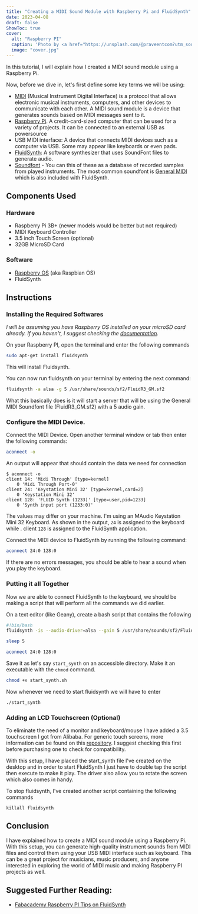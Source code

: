 ```yaml
---
title: "Creating a MIDI Sound Module with Raspberry Pi and FluidSynth"
date: 2023-04-08
draft: false
ShowToc: true
cover:
  alt: "Raspberry PI"
  caption: 'Photo by <a href="https://unsplash.com/@praveentcom?utm_source=unsplash&utm_medium=referral&utm_content=creditCopyText">Praveen Thirumurugan</a> on <a href="https://unsplash.com/photos/VHTVtYTNr8M?utm_source=unsplash&utm_medium=referral&utm_content=creditCopyText">Unsplash</a>'
  image: "cover.jpg"
---
```


In this tutorial, I will explain how I created a MIDI sound module using a Raspberry Pi.

<!--more-->

Now, before we dive in, let's first define some key terms we will be using:

- [MIDI](https://en.wikipedia.org/wiki/MIDI) (Musical Instrument Digital Interface) is a protocol that allows electronic musical instruments, computers, and other devices to communicate with each other. A MIDI sound module is a device that generates sounds based on MIDI messages sent to it.
- [Raspberry Pi](https://en.wikipedia.org/wiki/Raspberry_Pi). A credit-card-sized computer that can be used for a variety of projects. It can be connected to an external USB as powersource
- USB MIDI interface: A device that connects MIDI devices such as a computer via USB. Some may appear like keyboards or even pads.
- [FluidSynth](https://www.fluidsynth.org/): A software synthesizer that uses SoundFont files to generate audio.
- [Soundfont](https://en.wikipedia.org/wiki/SoundFont) - You can this of these as a database of recorded samples from played instruments. The most common soundfont is [General MIDI](https://en.wikipedia.org/wiki/General_MIDI) which is also included with FluidSynth.

## Components Used

### Hardware

- Raspberry Pi 3B+ (newer models would be better but not required)
- MIDI Keyboard Controller
- 3.5 inch Touch Screen (optional)
- 32GB MicroSD Card

### Software

- [Raspberry OS](https://www.raspberrypi.com/software/) (aka Raspbian OS)
- FluidSynth

## Instructions

### Installing the Required Softwares

_I will be assuming you have Raspberry OS installed on your microSD card already. If you haven't, I suggest checking the [documentation](https://www.raspberrypi.com/documentation/computers/getting-started.html#installing-the-operating-system)._

On your Raspberry PI, open the terminal and enter the following commands

```bash
sudo apt-get install fluidsynth
```

This will install Fluidsynth.

You can now run fluidsynth on your terminal by entering the next command:

```bash
fluidsynth -a alsa -g 5 /usr/share/sounds/sf2/FluidR3_GM.sf2
```

What this basically does is it will start a server that will be using the General MIDI Soundfont file (FluidR3_GM.sf2) with a 5 audio gain.

### Configure the MIDI Device.

Connect the MIDI Device. Open another terminal window or tab then enter the following commands:

```bash
aconnect -o
```

An output will appear that should contain the data we need for connection

```
$ aconnect -o
client 14: 'Midi Through' [type=kernel]
    0 'Midi Through Port-0'
client 24: 'Keystation Mini 32' [type=kernel,card=2]
    0 'Keystation Mini 32'
client 128: 'FLUID Synth (1233)' [type=user,pid=1233]
    0 'Synth input port (1233:0)'
```

The values may differ on your machine. I'm using an MAudio Keystation Mini 32 Keyboard. As shown in the output, `24` is assigned to the keyboard while . client `128` is assigned to the FluidSynth application.

Connect the MIDI device to FluidSynth by running the following command:

```bash
aconnect 24:0 128:0
```

If there are no errors messages, you should be able to hear a sound when you play the keyboard.

### Putting it all Together

Now we are able to connect FluidSynth to the keyboard, we should be making a script that will perform all the commands we did earlier.

On a text editor (like Geany), create a bash script that contains the following

```bash
#!bin/bash
fluidsynth -is --audio-driver=alsa --gain 5 /usr/share/sounds/sf2/FluidR3_GM.sf2 &

sleep 5

aconnect 24:0 128:0

```

Save it as let's say `start_synth` on an accessible directory. Make it an executable with the `chmod` command.

```bash
chmod +x start_synth.sh
```

Now whenever we need to start fluidsynth we will have to enter

```bash
./start_synth
```

### Adding an LCD Touchscreen (Optional)

To eliminate the need of a monitor and keyboard/mouse I have added a 3.5 touchscreen I got from Alibaba. For generic touch screens, more information can be found on this [repository](https://github.com/goodtft/LCD-show). I suggest checking this first before purchasing one to check for compatibility.

With this setup, I have placed the start_synth file I've created on the desktop and in order to start FluidSynth I just have to double tap the script then execute to make it play. The driver also allow you to rotate the screen which also comes in handy.

To stop fluidsynth, I've created another script containing the following commands

```
killall fluidsynth
```

## Conclusion

I have explained how to create a MIDI sound module using a Raspberry Pi. With this setup, you can generate high-quality instrument sounds from MIDI files and control them using your USB MIDI interface such as keyboard. This can be a great project for musicians, music producers, and anyone interested in exploring the world of MIDI music and making Raspberry PI projects as well.

## Suggested Further Reading:

- [Fabacademy Raspberry PI Tips on FluidSynth](https://fabacademy.org/2020/labs/kannai/students/tatsuro-homma/project/RaspPi_S_03_fluidsynth.html)
